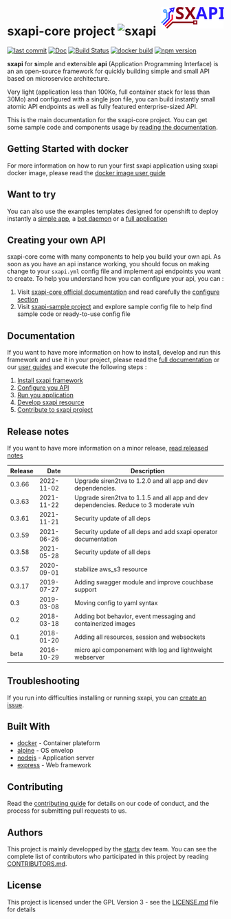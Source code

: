 <img align="right" height="50" src="https://raw.githubusercontent.com/startxfr/sxapi-core/v0.3.65-docker/docs/assets/logo.svg?sanitize=true">

# sxapi-core project ![sxapi](https://img.shields.io/badge/latest-v0.3.66-blue.svg)

[![last commit](https://img.shields.io/github/last-commit/startxfr/sxapi-core.svg)](https://github.com/startxfr/sxapi-core)
[![Doc](https://readthedocs.org/projects/sxapi-core/badge)](https://sxapi-core.readthedocs.io)
[![Build Status](https://travis-ci.org/startxfr/sxapi-core.svg?branch=testing)](https://travis-ci.org/startxfr/sxapi-core)
[![docker build](https://img.shields.io/docker/build/startx/sxapi.svg)](https://hub.docker.com/r/startx/sxapi/)
[![npm version](https://badge.fury.io/js/sxapi-core.svg)](https://www.npmjs.com/package/sxapi-core)

**sxapi** for **s**imple and e**x**tensible **api** (Application Programming Interface) is an an open-source framework for quickly building simple and small API based on microservice architecture.

Very light (application less than 100Ko, full container stack for less than 30Mo) and configured with a single json file, you can build instantly small atomic API endpoints as well as fully featured enterprise-sized API.

This is the main documentation for the sxapi-core project. You can get some sample code and components usage by [reading the documentation](https://sxapi-core.readthedocs.io).

## Getting Started with docker

For more information on how to run your first sxapi application using sxapi docker image, please read the [docker image user guide](https://github.com/startxfr/sxapi-core/tree/v0.3.65-docker/docs/guides/USE_docker.md)

## Want to try


You can also use the examples templates designed for openshift to deploy instantly a
[simple app](./examples/okd-app_example-simple.template.yml), a
[bot daemon](./examples/okd-app_example-bot.template.yml) or a
[full application](./examples/okd-app_example-full.template.yml)

## Creating your own API

sxapi-core come with many components to help you build your own api. As soon as you have an api instance working, you should focus on making change to your `sxapi.yml` config file and implement api endpoints you want to create.
To help you understand how you can configure your api, you can :

1. Visit [sxapi-core official documentation](https://github.com/startxfr/sxapi-core/tree/v0.3.65-npm/docs/README.md) and read carefully the [configure section](https://github.com/startxfr/sxapi-core/tree/v0.3.65-npm/docs/guides/2.Configure.md)
2. Visit [sxapi-sample project](https://github.com/startxfr/sxapi-sample) and explore sample config file to help find sample code or ready-to-use config file

## Documentation

If you want to have more information on how to install, develop and run this framework and use it in your project, please read the [full documentation](https://github.com/startxfr/sxapi-core/tree/v0.3.65-npm/docs/README.md) or our [user guides](https://github.com/startxfr/sxapi-core/tree/v0.3.65-npm/docs/guides/README.md) and execute the following steps :

1. [Install sxapi framework](https://github.com/startxfr/sxapi-core/tree/v0.3.65-npm/docs/guides/1.Install.md)
2. [Configure you API](https://github.com/startxfr/sxapi-core/tree/v0.3.65-npm/docs/guides/2.Configure.md)
3. [Run you application](https://github.com/startxfr/sxapi-core/tree/v0.3.65-npm/docs/guides/3.Run.md)
4. [Develop sxapi resource](https://github.com/startxfr/sxapi-core/tree/v0.3.65-npm/docs/guides/4.Develop.md)
5. [Contribute to sxapi project](https://github.com/startxfr/sxapi-core/tree/v0.3.65-npm/docs/guides/5.Contribute.md)

## Release notes

If you want to have more information on a minor release, [read released notes](docs/releases.md)

| Release | Date       | Description                                                                            |
| ------- | ---------- | -------------------------------------------------------------------------------------- |
| 0.3.66  | 2022-11-02 | Upgrade siren2tva to 1.2.0 and all app and dev dependencies.                           |
| 0.3.63  | 2021-11-22 | Upgrade siren2tva to 1.1.5 and all app and dev dependencies. Reduce to 3 moderate vuln |
| 0.3.61  | 2021-11-21 | Security update of all deps                                                            |
| 0.3.59  | 2021-06-26 | Security update of all deps and add sxapi operator documentation                       |
| 0.3.58  | 2021-05-28 | Security update of all deps                                                            |
| 0.3.57  | 2020-09-01 | stabilize aws_s3 resource                                                              |
| 0.3.17  | 2019-07-27 | Adding swagger module and improve couchbase support                                    |
| 0.3     | 2019-03-08 | Moving config to yaml syntax                                                           |
| 0.2     | 2018-03-18 | Adding bot behavior, event messaging and containerized images                          |
| 0.1     | 2018-01-20 | Adding all resources, session and websockets                                           |
| beta    | 2016-10-29 | micro api componement with log and lightweight webserver                               |

## Troubleshooting

If you run into difficulties installing or running sxapi, you can [create an issue](https://github.com/startxfr/sxapi-core/issues/new).

## Built With

- [docker](https://www.docker.com/) - Container plateform
- [alpine](https://alpinelinux.org/) - OS envelop
- [nodejs](https://nodejs.org) - Application server
- [express](http://expressjs.com) - Web framework

## Contributing

Read the [contributing guide](https://github.com/startxfr/sxapi-core/tree/v0.3.65-docker/docs/guides/5.Contribute.md) for details on our code of conduct, and the process for submitting pull requests to us.

## Authors

This project is mainly developped by the [startx](https://www.startx.fr) dev team. You can see the complete list of contributors who participated in this project by reading [CONTRIBUTORS.md](https://github.com/startxfr/sxapi-core/tree/v0.3.65-docker/docs/CONTRIBUTORS.md).

## License

This project is licensed under the GPL Version 3 - see the [LICENSE.md](https://github.com/startxfr/sxapi-core/tree/v0.3.65-docker/docs/LICENSE.md) file for details
